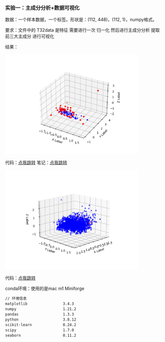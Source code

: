### 实验一：主成分分析+数据可视化

数据：一个样本数据，一个标签。形状是：(112, 448)，(112, 1)，numpy格式。

要求：文件中的  T32data   是特征   需要进行一次  归一化   然后进行主成分分析  提取前三大主成分   进行可视化

结果：

<img src="README.assets/image-20210923135846213.png" alt="image-20210923135846213" style="zoom: 67%;" />

代码：[点我跳转](https://github.com/dlagez/bigdata/blob/master/demo1_analysis_plt/demo1_analysis_plt.py)    笔记：[点我跳转](https://github.com/dlagez/java-note-mac/blob/master/python/%E5%B0%8F%E5%AE%9E%E9%AA%8C/1.%E4%B8%BB%E6%88%90%E5%88%86%E5%88%86%E6%9E%90%26%E7%94%BB%E5%9B%BE.md)

<img src="README.assets/image-20210923161628631.png" alt="image-20210923161628631" style="zoom:67%;" />

代码：[点我跳转](https://github.com/dlagez/bigdata/blob/master/demo1_analysis_plt/demo2_analysis_plt.py)



conda环境：使用的是mac m1 Miniforge

```bash
// 环境信息
matplotlib                3.4.3
numpy                     1.21.2
pandas                    1.3.3           
python                    3.8.12          
scikit-learn              0.24.2           
scipy                     1.7.0            
seaborn                   0.11.2            
```

